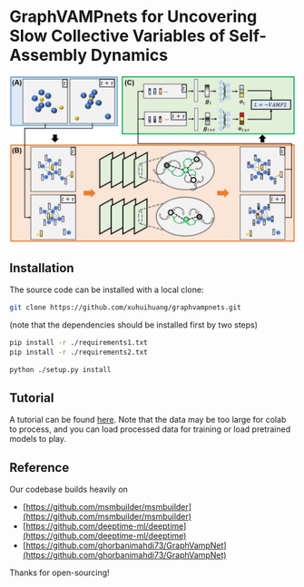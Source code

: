 GraphVAMPnets for Uncovering Slow Collective Variables of Self-Assembly Dynamics
================================================================================
![figure](./docs/figures/fig1.jpg)

Installation
------------
The source code can be installed with a local clone:

```bash
git clone https://github.com/xuhuihuang/graphvampnets.git
```

(note that the dependencies should be installed first by two steps)

```bash
pip install -r ./requirements1.txt
pip install -r ./requirements2.txt
```

```bash
python ./setup.py install
```

Tutorial
---------
A tutorial can be found [here](https://colab.research.google.com/drive/1gIvTbxYOod7NSTRDUknJyXbPbQH1PZHI#scrollTo=47vDWLZyIS3K). Note that the data may be too large for colab to process, and you can load processed data for training or load pretrained models to play.

Reference
---------
Our codebase builds heavily on
- [https://github.com/msmbuilder/msmbuilder](https://github.com/msmbuilder/msmbuilder)
- [https://github.com/deeptime-ml/deeptime](https://github.com/deeptime-ml/deeptime)
- [https://github.com/ghorbanimahdi73/GraphVampNet](https://github.com/ghorbanimahdi73/GraphVampNet)

Thanks for open-sourcing!

